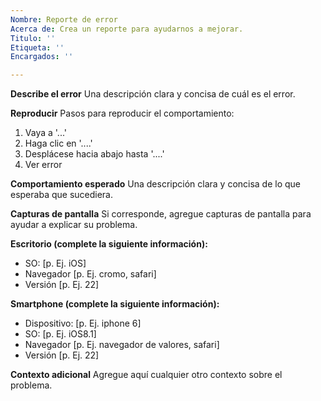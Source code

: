 ```yaml
---
Nombre: Reporte de error
Acerca de: Crea un reporte para ayudarnos a mejorar.
Titulo: ''
Etiqueta: ''
Encargados: ''

---
```


**Describe el error**
Una descripción clara y concisa de cuál es el error.

**Reproducir**
Pasos para reproducir el comportamiento:

1. Vaya a '...'
2. Haga clic en '....'
3. Desplácese hacia abajo hasta '....'
4. Ver error

**Comportamiento esperado**
Una descripción clara y concisa de lo que esperaba que sucediera.

**Capturas de pantalla**
Si corresponde, agregue capturas de pantalla para ayudar a explicar su problema.

**Escritorio (complete la siguiente información):**

- SO: [p. Ej. iOS]
- Navegador [p. Ej. cromo, safari]
- Versión [p. Ej. 22]

**Smartphone (complete la siguiente información):**

- Dispositivo: [p. Ej. iphone 6]
- SO: [p. Ej. iOS8.1]
- Navegador [p. Ej. navegador de valores, safari]
- Versión [p. Ej. 22]

**Contexto adicional**
Agregue aquí cualquier otro contexto sobre el problema.
